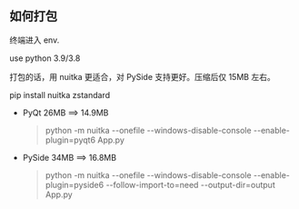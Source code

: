 ## 如何打包

终端进入 env.

use python 3.9/3.8

打包的话，用 nuitka 更适合，对 PySide 支持更好。压缩后仅 15MB 左右。

pip install nuitka zstandard

- PyQt 26MB ==> 14.9MB
  > python -m nuitka --onefile --windows-disable-console --enable-plugin=pyqt6 App.py
- PySide 34MB ==> 16.8MB
  > python -m nuitka --onefile --windows-disable-console --enable-plugin=pyside6 --follow-import-to=need --output-dir=output App.py
